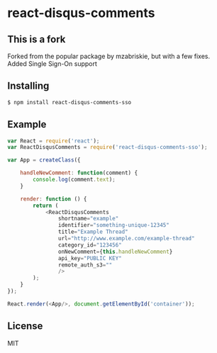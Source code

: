 # react-disqus-comments

## This is a fork
Forked from the popular package by mzabriskie, but with a few fixes.
Added Single Sign-On support

## Installing

```bash
$ npm install react-disqus-comments-sso
```

## Example

```js
var React = require('react');
var ReactDisqusComments = require('react-disqus-comments-sso');

var App = createClass({

	handleNewComment: function(comment) {
		console.log(comment.text);
	}

	render: function () {
		return (
			<ReactDisqusComments
				shortname="example"
				identifier="something-unique-12345"
				title="Example Thread"
				url="http://www.example.com/example-thread"
				category_id="123456"
				onNewComment={this.handleNewComment}
				api_key="PUBLIC KEY"
				remote_auth_s3=""
				/>
		);
	}
});

React.render(<App/>, document.getElementById('container'));
```

## License

MIT

